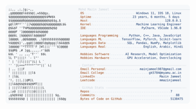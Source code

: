 <picture>
  <source srcset="https://raw.githubusercontent.com/mmazinjameel/mmazinjameel/main/dark_mode.svg?v=1746893459" media="(prefers-color-scheme: dark)">
  <img src="https://raw.githubusercontent.com/mmazinjameel/mmazinjameel/main/light_mode.svg?v=1746893459">
</picture>
